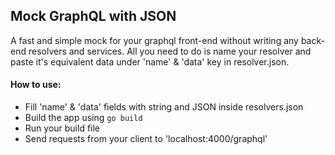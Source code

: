 ## Mock GraphQL with JSON

A fast and simple mock for your graphql front-end without writing any back-end resolvers and services.
All you need to do is name your resolver and paste it's equivalent data under 'name' & 'data' key in resolver.json.

#### How to use:
- Fill 'name' & 'data' fields with string and JSON inside resolvers.json
- Build the app using `go build`
- Run your build file
- Send requests from your client to 'localhost:4000/graphql'
